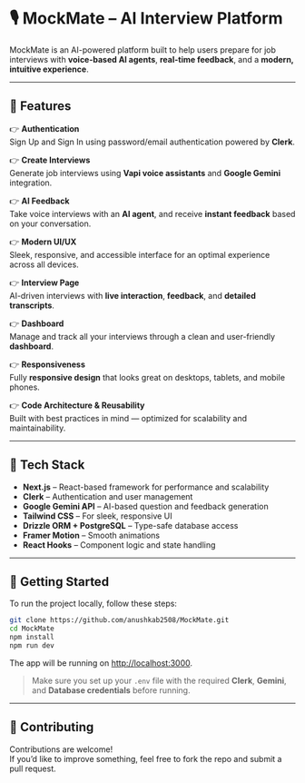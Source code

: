 # 🎙️ MockMate – AI Interview Platform

MockMate is an AI-powered platform built to help users prepare for job interviews with **voice-based AI agents**, **real-time feedback**, and a **modern, intuitive experience**.

---

## 🔋 Features

👉 **Authentication**  
Sign Up and Sign In using password/email authentication powered by **Clerk**.

👉 **Create Interviews**  
Generate job interviews using **Vapi voice assistants** and **Google Gemini** integration.

👉 **AI Feedback**  
Take voice interviews with an **AI agent**, and receive **instant feedback** based on your conversation.

👉 **Modern UI/UX**  
Sleek, responsive, and accessible interface for an optimal experience across all devices.

👉 **Interview Page**  
AI-driven interviews with **live interaction**, **feedback**, and **detailed transcripts**.

👉 **Dashboard**  
Manage and track all your interviews through a clean and user-friendly **dashboard**.

👉 **Responsiveness**  
Fully **responsive design** that looks great on desktops, tablets, and mobile phones.

👉 **Code Architecture & Reusability**  
Built with best practices in mind — optimized for scalability and maintainability.

---

## 🧱 Tech Stack

- **Next.js** – React-based framework for performance and scalability
- **Clerk** – Authentication and user management
- **Google Gemini API** – AI-based question and feedback generation
- **Tailwind CSS** – For sleek, responsive UI
- **Drizzle ORM + PostgreSQL** – Type-safe database access
- **Framer Motion** – Smooth animations
- **React Hooks** – Component logic and state handling

---

## 🚀 Getting Started

To run the project locally, follow these steps:

```bash
git clone https://github.com/anushkab2508/MockMate.git
cd MockMate
npm install
npm run dev
```

The app will be running on [http://localhost:3000](http://localhost:3000).

> Make sure you set up your `.env` file with the required **Clerk**, **Gemini**, and **Database credentials** before running.

---

## 🤝 Contributing

Contributions are welcome!  
If you’d like to improve something, feel free to fork the repo and submit a pull request.
